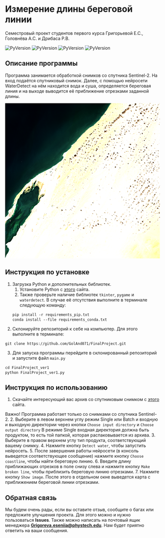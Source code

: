 # Измерение длины береговой линии

Семестровый проект студентов первого курса Григорьевой Е.С., Головнёва А.С. и Дрибаса Р.В.

![PyVersion](https://img.shields.io/badge/python-3.7%2B-brightgreen) ![PyVersion](https://img.shields.io/badge/pygame-2.0%2B-brightgreen) ![PyVersion](https://img.shields.io/badge/waterdetect-1.5.11-brightgreen) ![PyVersion](https://img.shields.io/badge/tkinter-8.5-brightgreen)

## Описание программы

Программа занимается обработкой снимков со спутника Sentinel-2. На вход подаётся спутниковый снимок. Далее, с помощью нейросети WaterDetect на нём находится вода и суша, определяется береговая линия и на выходе выводится её приближение отрезками заданной длины.

![img](image.png)

## Инструкция по установке

1. Загрузка Python и дополнительных библиотек.
    1. Установите Python с [этого](https://www.python.org/downloads/) сайта.
    2. Также проверьте наличие библиотек `tkinter`, `pygame` и `waterdetect`. В случае её отсутствия выполните в терминале следующую команду:
    ```
   pip install -r requirements_pip.txt
   conda install --file requirements_conda.txt
    ```
2. Склонируйте репозиторий к себе на компьютер. Для этого выполните в терминале:
```
git clone https://github.com/GolAnd071/FinalProject.git
```
3. Для запуска программы перейдите в склонированный репозиторий и запустите файл `main.py`
```
cd FinalProject_ver1
python FinalProject_ver1.py
```

## Инструкция по использованию

1. Скачайте интересующий вас архив со спутниковым снимком с [этого](https://scihub.copernicus.eu/) сайта.

Важно! Программа работает только со снимками со спутника Sentinel-2.
2. Выберите в левом верхнем углу режим Single или Batch и входную и выходную директории через кнопки `Choose input directory` и `Choose output directory`
В режиме Single входная директория должна быть продуктом, то есть той папкой, которая распаковывается из архива.
3. Выберите в правом верхнем углу тип продукта, соответствующий вашему снимку.
4. Нажмите кнопку `Detect water`, чтобы запустить нейросеть.
5. После завершения работы нейросети (в консоль выведется соответствующее сообщение) нажмите кнопку `Choose coastline`, чтобы найти береговую линию.
6. Введите длину приближающих отрезков в поле снизу слева и нажмите кнопку `Make broken line`, чтобы приблизить береговую линию отрезками.
7. Нажмите кнопку `Show image`. После этого в отдельном окне выведется карта с приближением береговой линии отрезками.


## Обратная связь

Мы будем очень рады, если вы оставите отзыв, сообщите о багах или предложите улучшения проекта. Для этого можно и нужно пользоваться **Issues**. Также можно написать на почтовый ящик менеджера **Grigoreva.eseniia@phystech.edu**. Нам будет приятно ответить на ваши сообщения.

